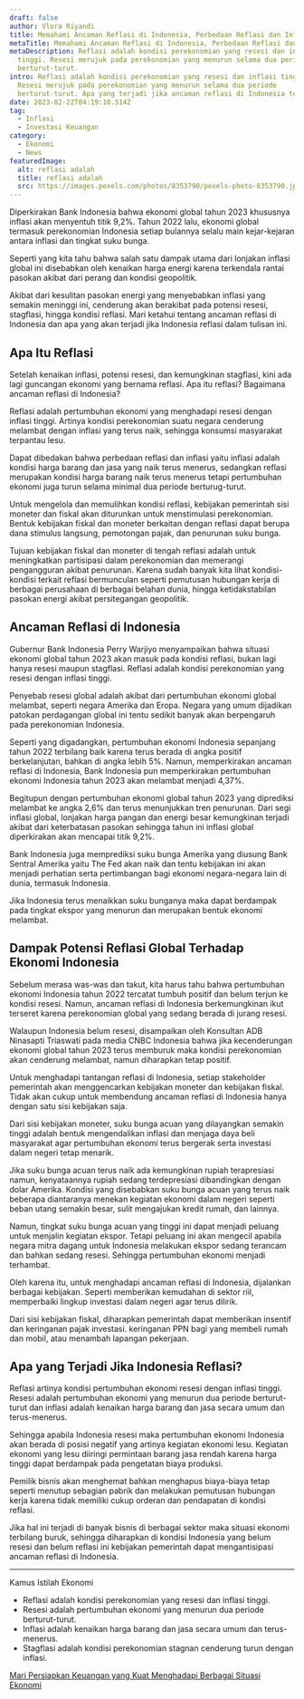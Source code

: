 ```yaml
---
draft: false
author: Vlora Riyandi
title: Memahami Ancaman Reflasi di Indonesia, Perbedaan Reflasi dan Inflasi
metaTitle: Memahami Ancaman Reflasi di Indonesia, Perbedaan Reflasi dan Inflasi
metaDescription: Reflasi adalah kondisi perekonomian yang resesi dan inflasi
  tinggi. Resesi merujuk pada perekonomian yang menurun selama dua periode
  berturut-turut.
intro: Reflasi adalah kondisi perekonomian yang resesi dan inflasi tinggi.
  Resesi merujuk pada perekonomian yang menurun selama dua periode
  berturut-turut. Apa yang terjadi jika ancaman reflasi di Indonesia terjadi?
date: 2023-02-22T04:19:10.514Z
tag:
  - Inflasi
  - Investasi Keuangan
category:
  - Ekonomi
  - News
featuredImage:
  alt: reflasi adalah
  title: reflasi adalah
  src: https://images.pexels.com/photos/8353790/pexels-photo-8353790.jpeg?auto=compress&cs=tinysrgb&w=1260&h=750&dpr=2
---
```

Diperkirakan Bank Indonesia bahwa ekonomi global tahun 2023 khususnya inflasi akan menyentuh titik 9,2%. Tahun 2022 lalu, ekonomi global termasuk perekonomian Indonesia setiap bulannya selalu main kejar-kejaran antara inflasi dan tingkat suku bunga. 

Seperti yang kita tahu bahwa salah satu dampak utama dari lonjakan inflasi global ini disebabkan oleh kenaikan harga energi karena terkendala rantai pasokan akibat dari perang dan kondisi geopolitik. 

Akibat dari kesulitan pasokan energi yang menyebabkan inflasi yang semakin meninggi ini, cenderung akan berakibat pada potensi resesi, stagflasi, hingga kondisi reflasi. Mari ketahui tentang ancaman reflasi di Indonesia dan apa yang akan terjadi jika Indonesia reflasi dalam tulisan ini.

## Apa Itu Reflasi

Setelah kenaikan inflasi, potensi resesi, dan kemungkinan stagflasi, kini ada lagi guncangan ekonomi yang bernama reflasi. Apa itu reflasi? Bagaimana ancaman reflasi di Indonesia?  

Reflasi adalah pertumbuhan ekonomi yang menghadapi resesi dengan inflasi tinggi. Artinya kondisi perekonomian suatu negara cenderung melambat dengan inflasi yang terus naik, sehingga konsumsi masyarakat terpantau lesu.

Dapat dibedakan bahwa perbedaan reflasi dan inflasi yaitu inflasi adalah kondisi harga barang dan jasa yang naik terus menerus, sedangkan reflasi merupakan kondisi harga barang naik terus menerus tetapi pertumbuhan ekonomi juga turun selama minimal dua periode berturug-turut.

Untuk mengelola dan memulihkan kondisi reflasi, kebijakan pemerintah sisi moneter dan fiskal akan diturunkan untuk menstimulasi perekonomian. Bentuk kebijakan fiskal dan moneter berkaitan dengan reflasi dapat berupa dana stimulus langsung, pemotongan pajak, dan penurunan suku bunga. 

Tujuan kebijakan fiskal dan moneter di tengah reflasi adalah untuk meningkatkan partisipasi dalam perekonomian dan memerangi pengangguran akibat penurunan. Karena sudah banyak kita lihat kondisi-kondisi terkait reflasi bermunculan seperti pemutusan hubungan kerja di berbagai perusahaan di berbagai belahan dunia, hingga ketidakstabilan pasokan energi akibat persitegangan geopolitik.

## Ancaman Reflasi di Indonesia

Gubernur Bank Indonesia Perry Warjiyo menyampaikan bahwa situasi ekonomi global tahun 2023 akan masuk pada kondisi reflasi, bukan lagi hanya resesi maupun stagflasi. Reflasi adalah kondisi perekonomian yang resesi dengan inflasi tinggi. 

Penyebab resesi global adalah akibat dari pertumbuhan ekonomi global melambat, seperti negara Amerika dan Eropa. Negara yang umum dijadikan patokan perdagangan global ini tentu sedikit banyak akan berpengaruh pada perekonomian Indonesia.

Seperti yang digadangkan, pertumbuhan ekonomi Indonesia sepanjang tahun 2022 terbilang baik karena terus berada di angka positif berkelanjutan, bahkan di angka lebih 5%. Namun, memperkirakan ancaman reflasi di Indonesia, Bank Indonesia pun memperkirakan pertumbuhan ekonomi Indonesia tahun 2023 akan melambat menjadi 4,37%.

Begitupun dengan pertumbuhan ekonomi global tahun 2023 yang diprediksi melambat ke angka 2,6% dan terus menunjukkan tren penurunan. Dari segi inflasi global, lonjakan harga pangan dan energi besar kemungkinan terjadi akibat dari keterbatasan pasokan sehingga tahun ini inflasi global diperkirakan akan mencapai titik 9,2%.

Bank Indonesia juga memprediksi suku bunga Amerika yang diusung Bank Sentral Amerika yaitu The Fed akan naik dan tentu kebijakan ini akan menjadi perhatian serta pertimbangan bagi ekonomi negara-negara lain di dunia, termasuk Indonesia. 

Jika Indonesia terus menaikkan suku bunganya maka dapat berdampak pada tingkat ekspor yang menurun dan merupakan bentuk ekonomi melambat. 

## Dampak Potensi Reflasi Global Terhadap Ekonomi Indonesia

Sebelum merasa was-was dan takut, kita harus tahu bahwa pertumbuhan ekonomi Indonesia tahun 2022 tercatat tumbuh positif dan belum terjun ke kondisi resesi. Namun, ancaman reflasi di Indonesia berkemungkinan ikut terseret karena perekonomian global yang sedang berada di jurang resesi. 

Walaupun Indonesia belum resesi, disampaikan oleh Konsultan ADB Ninasapti Triaswati pada media CNBC Indonesia bahwa jika kecenderungan ekonomi global tahun 2023 terus memburuk maka kondisi perekonomian akan cenderung melambat, namun diharapkan tetap positif. 

Untuk menghadapi tantangan reflasi di Indonesia, setiap stakeholder pemerintah akan menggencarkan kebijakan moneter dan kebijakan fiskal. Tidak akan cukup untuk membendung ancaman reflasi di Indonesia hanya dengan satu sisi kebijakan saja.  

Dari sisi kebijakan moneter, suku bunga acuan yang dilayangkan semakin tinggi adalah bentuk mengendalikan inflasi dan menjaga daya beli masyarakat agar pertumbuhan ekonomi terus bergerak serta investasi dalam negeri tetap menarik. 

Jika suku bunga acuan terus naik ada kemungkinan rupiah terapresiasi namun, kenyataannya rupiah sedang terdepresiasi dibandingkan dengan dolar Amerika. Kondisi yang disebabkan suku bunga acuan yang terus naik beberapa diantaranya menekan kegiatan ekonomi dalam negeri seperti beban utang semakin besar, sulit mengajukan kredit rumah, dan lainnya.

Namun, tingkat suku bunga acuan yang tinggi ini dapat menjadi peluang untuk menjalin kegiatan ekspor. Tetapi peluang ini akan mengecil apabila negara mitra dagang untuk Indonesia melakukan ekspor sedang terancam dan bahkan sedang resesi. Sehingga pertumbuhan ekonomi menjadi terhambat. 

Oleh karena itu, untuk menghadapi ancaman reflasi di Indonesia, dijalankan berbagai kebijakan. Seperti memberikan kemudahan di sektor riil, memperbaiki lingkup investasi dalam negeri agar terus dilirik.

Dari sisi kebijakan fiskal, diharapkan pemerintah dapat memberikan insentif dan keringanan pajak investasi. keringanan PPN bagi yang membeli rumah dan mobil, atau menambah lapangan pekerjaan. 

## Apa yang Terjadi Jika Indonesia Reflasi?

Reflasi artinya kondisi pertumbuhan ekonomi resesi dengan inflasi tinggi. Resesi adalah pertumbuhan ekonomi yang menurun dua periode berturut-turut dan inflasi adalah kenaikan harga barang dan jasa secara umum dan terus-menerus.

Sehingga apabila Indonesia resesi maka pertumbuhan ekonomi Indonesia akan berada di posisi negatif yang artinya kegiatan ekonomi lesu. Kegiatan ekonomi yang lesu diiringi permintaan barang jasa rendah karena harga tinggi dapat berdampak pada pengetatan biaya produksi.

Pemilik bisnis akan menghemat bahkan menghapus biaya-biaya tetap seperti menutup sebagian pabrik dan melakukan pemutusan hubungan kerja karena tidak memiliki cukup orderan dan pendapatan di kondisi reflasi. 

Jika hal ini terjadi di banyak bisnis di berbagai sektor maka situasi ekonomi terbilang buruk, sehingga diharapkan di kondisi Indonesia yang belum resesi dan belum reflasi ini kebijakan pemerintah dapat mengantisipasi ancaman reflasi di Indonesia.

- - -

Kamus Istilah Ekonomi

* Reflasi adalah kondisi perekonomian yang resesi dan inflasi tinggi.
* Resesi adalah pertumbuhan ekonomi yang menurun dua periode berturut-turut. 
* Inflasi adalah kenaikan harga barang dan jasa secara umum dan terus-menerus.
* Stagflasi adalah kondisi perekonomian stagnan cenderung turun dengan inflasi.

[Mari Persiapkan Keuangan yang Kuat Menghadapi Berbagai Situasi Ekonomi](https://app.landx.id/?utm_source=Organic+Page&utm_medium=Content+Blog&utm_campaign=BlogLandX&utm_id=Blog)